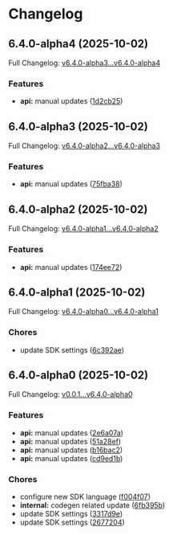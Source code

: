 # Changelog

## 6.4.0-alpha4 (2025-10-02)

Full Changelog: [v6.4.0-alpha3...v6.4.0-alpha4](https://github.com/trycourier/courier-python/compare/v6.4.0-alpha3...v6.4.0-alpha4)

### Features

* **api:** manual updates ([1d2cb25](https://github.com/trycourier/courier-python/commit/1d2cb258a5765cdf7aa8ce86158b01947565530b))

## 6.4.0-alpha3 (2025-10-02)

Full Changelog: [v6.4.0-alpha2...v6.4.0-alpha3](https://github.com/trycourier/courier-python/compare/v6.4.0-alpha2...v6.4.0-alpha3)

### Features

* **api:** manual updates ([75fba38](https://github.com/trycourier/courier-python/commit/75fba382fb63386480b3b12b3d48ee329244e85d))

## 6.4.0-alpha2 (2025-10-02)

Full Changelog: [v6.4.0-alpha1...v6.4.0-alpha2](https://github.com/trycourier/courier-python/compare/v6.4.0-alpha1...v6.4.0-alpha2)

### Features

* **api:** manual updates ([174ee72](https://github.com/trycourier/courier-python/commit/174ee72b20f2dca6ec5f680f0ed6d7efabc1833a))

## 6.4.0-alpha1 (2025-10-02)

Full Changelog: [v6.4.0-alpha0...v6.4.0-alpha1](https://github.com/trycourier/courier-python/compare/v6.4.0-alpha0...v6.4.0-alpha1)

### Chores

* update SDK settings ([6c392ae](https://github.com/trycourier/courier-python/commit/6c392ae4d5e6a1d41eb3b175964978d79a783f58))

## 6.4.0-alpha0 (2025-10-02)

Full Changelog: [v0.0.1...v6.4.0-alpha0](https://github.com/trycourier/courier-python/compare/v0.0.1...v6.4.0-alpha0)

### Features

* **api:** manual updates ([2e6a07a](https://github.com/trycourier/courier-python/commit/2e6a07ab17a63673de30d2dd088a492e1ecf5073))
* **api:** manual updates ([51a28ef](https://github.com/trycourier/courier-python/commit/51a28efc4e1d20328556ae691fe4a768bbb277b4))
* **api:** manual updates ([b16bac2](https://github.com/trycourier/courier-python/commit/b16bac2553d106e3ddc040bdfe3beac79f8c0408))
* **api:** manual updates ([cd9ed1b](https://github.com/trycourier/courier-python/commit/cd9ed1b563215b6896734669bd041c091f0db29a))


### Chores

* configure new SDK language ([f004f07](https://github.com/trycourier/courier-python/commit/f004f07aabba46f78d7834c62b4ef1ce4ec11759))
* **internal:** codegen related update ([6fb395b](https://github.com/trycourier/courier-python/commit/6fb395bb3062bb749130c8f6345fbfcd693d2584))
* update SDK settings ([3317d9e](https://github.com/trycourier/courier-python/commit/3317d9ec8f294d05ddd89e3b2e7f5da9a8716127))
* update SDK settings ([2677204](https://github.com/trycourier/courier-python/commit/2677204576bea283de2c5f7e17cad008a0ca497b))
